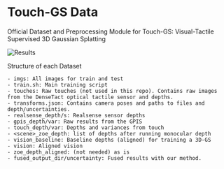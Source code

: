# Touch-GS Data
Official Dataset and Preprocessing Module for Touch-GS: Visual-Tactile Supervised 3D Gaussian Splatting


![Results](image.png)

Structure of each Dataset


```
- imgs: All images for train and test
- train.sh: Main training script 
- touches: Raw touches (not used in this repo). Contains raw images from the DenseTact optical tactile sensor and depths.
- transforms.json: Contains camera poses and paths to files and depth/uncertainties.
- realsense_depth/s: Realsense sensor depths
- gpis_depth/var: Raw results from the GPIS 
- touch_depth/var: Depths and variances from touch
- <scene>_zoe_depth: list of depths after running monocular depth
- vision_baseline: Baseline depths (aligned) for training a 3D-GS
- vision: Aligned vision
- zoe_depth_aligned: (not needed) as is
- fused_output_dir/uncertainty: Fused results with our method.
```
